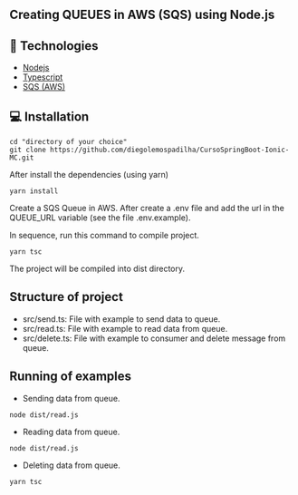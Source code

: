 ## Creating QUEUES in AWS (SQS) using Node.js

## :rocket: Technologies
- [Nodejs](https://nodejs.org/)
- [Typescript](https://www.typescriptlang.org/)
- [SQS (AWS)](https://aws.amazon.com/pt/sqs/)

## 💻 Installation
 ```shell
cd "directory of your choice"
git clone https://github.com/diegolemospadilha/CursoSpringBoot-Ionic-MC.git
```

After install the dependencies (using yarn)
```shell
yarn install
```

Create a SQS Queue in AWS. After create a .env file and add the url in the QUEUE_URL variable (see the file .env.example).

In sequence, run this command to compile project.
```shell
yarn tsc
```

The project will be compiled into dist directory.

## Structure of project

 - src/send.ts: File with example to send data to queue.
 - src/read.ts: File with example to read data from queue.
 - src/delete.ts: File with example to consumer and delete message from queue.

## Running of examples

* Sending data from queue.
```shell
node dist/read.js
```

* Reading data from queue.
```shell
node dist/read.js
```

* Deleting data from queue.
```shell
yarn tsc
```